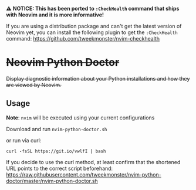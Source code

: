 :warning: **NOTICE: This has been ported to `:CheckHealth` command that ships with Neovim and it is more informative!**

If you are using a distribution package and can't get the latest version of Neovim yet, you can install the following plugin to get the `:CheckHealth` command: https://github.com/tweekmonster/nvim-checkhealth

# ~~Neovim Python Doctor~~

~~Display diagnostic information about your Python installations and how they are
viewed by Neovim.~~

## Usage

**Note**: `nvim` will be executed using your current configurations

Download and run `nvim-python-doctor.sh`

or run via curl:

```shell
curl -fsSL https://git.io/vwlfI | bash
```

If you decide to use the curl method, at least confirm that the shortened URL
points to the correct script beforehand:
https://raw.githubusercontent.com/tweekmonster/nvim-python-doctor/master/nvim-python-doctor.sh
